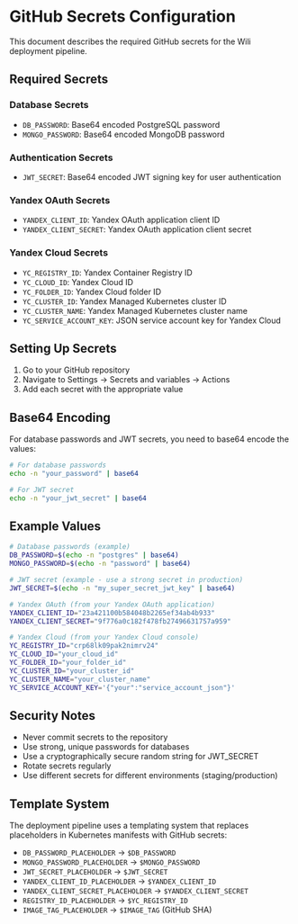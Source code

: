 # GitHub Secrets Configuration

This document describes the required GitHub secrets for the Wili deployment pipeline.

## Required Secrets

### Database Secrets
- `DB_PASSWORD`: Base64 encoded PostgreSQL password
- `MONGO_PASSWORD`: Base64 encoded MongoDB password

### Authentication Secrets
- `JWT_SECRET`: Base64 encoded JWT signing key for user authentication

### Yandex OAuth Secrets
- `YANDEX_CLIENT_ID`: Yandex OAuth application client ID
- `YANDEX_CLIENT_SECRET`: Yandex OAuth application client secret

### Yandex Cloud Secrets
- `YC_REGISTRY_ID`: Yandex Container Registry ID
- `YC_CLOUD_ID`: Yandex Cloud ID
- `YC_FOLDER_ID`: Yandex Cloud folder ID
- `YC_CLUSTER_ID`: Yandex Managed Kubernetes cluster ID
- `YC_CLUSTER_NAME`: Yandex Managed Kubernetes cluster name
- `YC_SERVICE_ACCOUNT_KEY`: JSON service account key for Yandex Cloud

## Setting Up Secrets

1. Go to your GitHub repository
2. Navigate to Settings → Secrets and variables → Actions
3. Add each secret with the appropriate value

## Base64 Encoding

For database passwords and JWT secrets, you need to base64 encode the values:

```bash
# For database passwords
echo -n "your_password" | base64

# For JWT secret
echo -n "your_jwt_secret" | base64
```

## Example Values

```bash
# Database passwords (example)
DB_PASSWORD=$(echo -n "postgres" | base64)
MONGO_PASSWORD=$(echo -n "password" | base64)

# JWT secret (example - use a strong secret in production)
JWT_SECRET=$(echo -n "my_super_secret_jwt_key" | base64)

# Yandex OAuth (from your Yandex OAuth application)
YANDEX_CLIENT_ID="23a421100b584048b2265ef34ab4b933"
YANDEX_CLIENT_SECRET="9f776a0c182f478fb27496631757a959"

# Yandex Cloud (from your Yandex Cloud console)
YC_REGISTRY_ID="crp68lk09pak2nimrv24"
YC_CLOUD_ID="your_cloud_id"
YC_FOLDER_ID="your_folder_id"
YC_CLUSTER_ID="your_cluster_id"
YC_CLUSTER_NAME="your_cluster_name"
YC_SERVICE_ACCOUNT_KEY='{"your":"service_account_json"}'
```

## Security Notes

- Never commit secrets to the repository
- Use strong, unique passwords for databases
- Use a cryptographically secure random string for JWT_SECRET
- Rotate secrets regularly
- Use different secrets for different environments (staging/production)

## Template System

The deployment pipeline uses a templating system that replaces placeholders in Kubernetes manifests with GitHub secrets:

- `DB_PASSWORD_PLACEHOLDER` → `$DB_PASSWORD`
- `MONGO_PASSWORD_PLACEHOLDER` → `$MONGO_PASSWORD`
- `JWT_SECRET_PLACEHOLDER` → `$JWT_SECRET`
- `YANDEX_CLIENT_ID_PLACEHOLDER` → `$YANDEX_CLIENT_ID`
- `YANDEX_CLIENT_SECRET_PLACEHOLDER` → `$YANDEX_CLIENT_SECRET`
- `REGISTRY_ID_PLACEHOLDER` → `$YC_REGISTRY_ID`
- `IMAGE_TAG_PLACEHOLDER` → `$IMAGE_TAG` (GitHub SHA)
